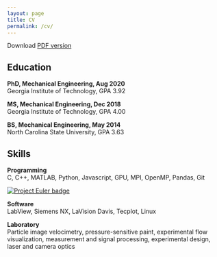 ```yaml
---
layout: page
title: CV
permalink: /cv/
---
```


Download [PDF version](../cv_pdf)

## Education

**PhD, Mechanical Engineering, Aug 2020**  <br>
Georgia Institute of Technology, GPA 3.92

**MS, Mechanical Engineering, Dec 2018**  <br>
Georgia Institute of Technology, GPA 4.00

**BS, Mechanical Engineering, May 2014**  <br>
North Carolina State University, GPA 3.63

## Skills
**Programming** <br>
C, C++, MATLAB, Python, Javascript, GPU, MPI, OpenMP, Pandas, Git

[![Project Euler badge](https://projecteuler.net/profile/tjburrows.png)](https://projecteuler.net/)

**Software** <br>
LabView, Siemens NX, LaVision Davis, Tecplot, Linux

**Laboratory** <br>
Particle image velocimetry, pressure-sensitive paint, experimental flow
visualization, measurement and signal processing, experimental design, laser and
camera optics
